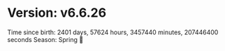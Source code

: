 # Version: v6.6.26
Time since birth: 2401 days, 57624 hours, 3457440 minutes, 207446400 seconds
Season: Spring 🌸
